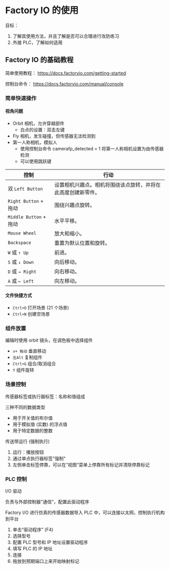 # Factory IO 的使用

目标：

1. 了解其使用方法，并且了解是否可以合理进行攻防练习
2. 外接 PLC，了解如何适用

## Factory IO 的基础教程

简单使用教程：
<https://docs.factoryio.com/getting-started>

控制台命令：
<https://docs.factoryio.com/manual/console>

### 简单快速操作

#### 视角问题

- Orbit 相机，允许穿越部件
  - 白点的设置：双击左键
- Fly 相机，发生碰撞，但传感器无法检测到
- 第一人称相机，模拟人
  - 使用控制台命令 camerafp_detected = 1 将第一人称相机设置为由传感器检测
  - 可以使用跳跃键

| 控制 | 行动 |
|---|---|
| 双 `Left Button` | 设置相机兴趣点。相机将围绕该点旋转，并将在此高度创建新零件。 |
| `Right Button` + 拖动 | 围绕兴趣点旋转。 |
| `Middle Button` + 拖动 | 水平平移。 |
| `Mouse Wheel` | 放大和缩小。 |
| `Backspace` | 重置为默认位置和旋转。 |
| `W` 或 `↑ Up` | 前进。 |
| `S` 或 `↓ Down` | 向后移动。 |
| `D` 或 `→ Right` | 向右移动。 |
| `A` 或 `← Left` | 向左移动。 |

#### 文件快捷方式

- `Ctrl+O` 打开场景 (21 个场景)
- `Ctrl+N` 创建空场景

### 组件放置

编辑时使用 orbit 镜头，在调色板中选择组件

- `v+ 拖动` 垂直移动
- `左Alt` 复制组件
- `Ctrl+G` 组合/取消组合
- `Y` 组件旋转

### 场景控制

传感器标签或执行器标签：名称和值组成

三种不同的数据类型

- 用于开关值的布尔值
- 用于模拟值 (实数) 的浮点值
- 用于特定数据的整数

传送带运行 (强制执行)

1. 运行：播放按钮
2. 通过单点执行器标签"强制"
3. 左侧单击标签停靠，可以在“视图“菜单上停靠所有标记并清除停靠标记

### PLC 控制

I/O 驱动

负责与外部控制器"通信"，配置此驱动程序

Factory I/O 进行仿真的传感器数据导入 PLC 中，可以连接以太网，控制执行机构到平台

1. 单击“驱动程序” (F4)
2. 选择型号
3. 配置 PLC 型号和 IP 地址设置驱动程序
4. 填写 PLC 的 IP 地址
5. 连接
6. 拖放到预期端口上来开始映射标记
